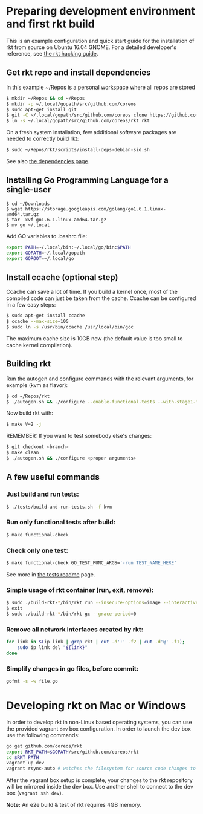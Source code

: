 # Preparing development environment and first rkt build

This is an example configuration and quick start guide for the installation of rkt from source on Ubuntu 16.04 GNOME. For a detailed developer's reference, see [the rkt hacking guide][rkt-hacking].

## Get rkt repo and install dependencies

In this example ~/Repos is a personal workspace where all repos are stored

```sh
$ mkdir ~/Repos && cd ~/Repos
$ mkdir -p ~/.local/gopath/src/github.com/coreos
$ sudo apt-get install git
$ git -C ~/.local/gopath/src/github.com/coreos clone https://github.com/coreos/rkt.git
$ ln -s ~/.local/gopath/src/github.com/coreos/rkt rkt
```

On a fresh system installation, few additional software packages are needed to correctly build rkt:

```sh
$ sudo ~/Repos/rkt/scripts/install-deps-debian-sid.sh
```

See also [the dependencies page][rkt-dependencies].

## Installing Go Programming Language for a single-user

```
$ cd ~/Downloads
$ wget https://storage.googleapis.com/golang/go1.6.1.linux-amd64.tar.gz
$ tar -xvf go1.6.1.linux-amd64.tar.gz
$ mv go ~/.local
```

Add GO variables to .bashrc file:

```sh
export PATH=~/.local/bin:~/.local/go/bin:$PATH
export GOPATH=~/.local/gopath
export GOROOT=~/.local/go
```

## Install ccache (optional step)

Ccache can save a lot of time. If you build a kernel once, most of the compiled code can just be taken from the cache.
Ccache can be configured in a few easy steps:

```sh
$ sudo apt-get install ccache
$ ccache --max-size=10G
$ sudo ln -s /usr/bin/ccache /usr/local/bin/gcc
```

The maximum cache size is 10GB now (the default value is too small to cache kernel compilation).

## Building rkt

Run the autogen and configure commands with the relevant arguments, for example (kvm as flavor):

```sh
$ cd ~/Repos/rkt
$ ./autogen.sh && ./configure --enable-functional-tests --with-stage1-flavors=kvm
```

Now build rkt with:

```sh
$ make V=2 -j
```

REMEMBER: If you want to test somebody else's changes:

```sh
$ git checkout <branch>
$ make clean
$ ./autogen.sh && ./configure <proper arguments>
```

## A few useful commands

### Just build and run tests:

```sh
$ ./tests/build-and-run-tests.sh -f kvm
```

### Run only functional tests after build:

```sh
$ make functional-check
```

### Check only one test:

```sh
$ make functional-check GO_TEST_FUNC_ARGS='-run TEST_NAME_HERE'
```

See more in [the tests readme][rkt-tests-readme] page.

### Simple usage of rkt container (run, exit, remove):

```sh
$ sudo ./build-rkt-*/bin/rkt run --insecure-options=image --interactive docker://busybox
$ exit
$ sudo ./build-rkt-*/bin/rkt gc --grace-period=0
```

### Remove all network interfaces created by rkt:

```sh
for link in $(ip link | grep rkt | cut -d':' -f2 | cut -d'@' -f1);
    sudo ip link del "${link}"
done
```

### Simplify changes in go files, before commit:

```sh
gofmt -s -w file.go
```

[rkt-hacking]: ../hacking.md
[rkt-dependencies]: ../dependencies.md
[rkt-tests-readme]: ../../tests/README.md

# Developing rkt on Mac or Windows

In order to develop rkt in non-Linux based operating systems, you can use the provided vagrant `dev` box configuration. 
In order to launch the dev box use the following commands:

```sh
go get github.com/coreos/rkt
export RKT_PATH=$GOPATH/src/github.com/coreos/rkt
cd $RKT_PATH
vagrant up dev
vagrant rsync-auto # watches the filesystem for source code changes to propagate them to the dev box
```

After the vagrant box setup is complete, your changes to the rkt repository will be mirrored inside the dev box. 
Use another shell to connect to the dev box (`vagrant ssh dev`).

**Note:** An e2e build & test of rkt requires 4GB memory.
